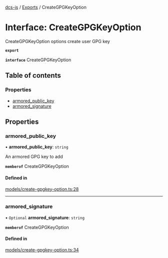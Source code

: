 [dcs-js](../README.md) / [Exports](../modules.md) / CreateGPGKeyOption

# Interface: CreateGPGKeyOption

CreateGPGKeyOption options create user GPG key

**`export`**

**`interface`** CreateGPGKeyOption

## Table of contents

### Properties

- [armored\_public\_key](CreateGPGKeyOption.md#armored_public_key)
- [armored\_signature](CreateGPGKeyOption.md#armored_signature)

## Properties

### <a id="armored_public_key" name="armored_public_key"></a> armored\_public\_key

• **armored\_public\_key**: `string`

An armored GPG key to add

**`memberof`** CreateGPGKeyOption

#### Defined in

[models/create-gpgkey-option.ts:28](https://github.com/unfoldingWord/dcs-js/blob/b29eb7a/models/create-gpgkey-option.ts#L28)

___

### <a id="armored_signature" name="armored_signature"></a> armored\_signature

• `Optional` **armored\_signature**: `string`

**`memberof`** CreateGPGKeyOption

#### Defined in

[models/create-gpgkey-option.ts:34](https://github.com/unfoldingWord/dcs-js/blob/b29eb7a/models/create-gpgkey-option.ts#L34)
